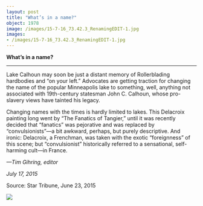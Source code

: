 ```yaml
---
layout: post
title: "What’s in a name?"
object: 1978
image: /images/15-7-16_73.42.3_RenamingEDIT-1.jpg
images:
- /images/15-7-16_73.42.3_RenamingEDIT-1.jpg
---
```

**What’s in a name?**

****

Lake Calhoun may soon be just a distant memory of Rollerblading hardbodies and “on your left.” Advocates are getting traction for changing the name of the popular Minneapolis lake to something, well, anything not associated with 19th-century statesman John C. Calhoun, whose pro-slavery views have tainted his legacy.

Changing names with the times is hardly limited to lakes. This Delacroix painting long went by “The Fanatics of Tangier,” until it was recently decided that “fanatics” was pejorative and was replaced by “convulsionists”—a bit awkward, perhaps, but purely descriptive. And ironic: Delacroix, a Frenchman, was taken with the exotic “foreignness” of this scene; but “convulsionist” historically referred to a sensational, self-harming cult—in France.

*—Tim Gihring, editor*

*July 17, 2015*

Source: Star Tribune, June 23, 2015

![]({{siteurl.base}}/images/15-7-16_73.42.3_RenamingEDIT-1.jpg)
